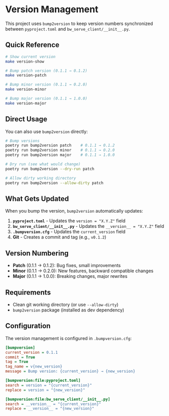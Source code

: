 # Version Management

This project uses `bump2version` to keep version numbers synchronized between
`pyproject.toml` and `bw_serve_client/__init__.py`.

## Quick Reference

```bash
# Show current version
make version-show

# Bump patch version (0.1.1 → 0.1.2)
make version-patch

# Bump minor version (0.1.1 → 0.2.0)
make version-minor

# Bump major version (0.1.1 → 1.0.0)
make version-major
```

## Direct Usage

You can also use `bump2version` directly:

```bash
# Bump versions
poetry run bump2version patch    # 0.1.1 → 0.1.2
poetry run bump2version minor    # 0.1.1 → 0.2.0
poetry run bump2version major    # 0.1.1 → 1.0.0

# Dry run (see what would change)
poetry run bump2version --dry-run patch

# Allow dirty working directory
poetry run bump2version --allow-dirty patch
```

## What Gets Updated

When you bump the version, `bump2version` automatically updates:

1. **`pyproject.toml`** - Updates the `version = "X.Y.Z"` field
2. **`bw_serve_client/__init__.py`** - Updates the `__version__ = "X.Y.Z"` field
3. **`.bumpversion.cfg`** - Updates the `current_version` field
4. **Git** - Creates a commit and tag (e.g., `v0.1.2`)

## Version Numbering

- **Patch** (0.1.1 → 0.1.2): Bug fixes, small improvements
- **Minor** (0.1.1 → 0.2.0): New features, backward compatible changes
- **Major** (0.1.1 → 1.0.0): Breaking changes, major rewrites

## Requirements

- Clean git working directory (or use `--allow-dirty`)
- `bump2version` package (installed as dev dependency)

## Configuration

The version management is configured in `.bumpversion.cfg`:

```ini
[bumpversion]
current_version = 0.1.1
commit = True
tag = True
tag_name = v{new_version}
message = Bump version: {current_version} → {new_version}

[bumpversion:file:pyproject.toml]
search = version = "{current_version}"
replace = version = "{new_version}"

[bumpversion:file:bw_serve_client/__init__.py]
search = __version__ = "{current_version}"
replace = __version__ = "{new_version}"
```
